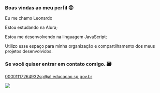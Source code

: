 ### Boas vindas ao meu perfil 😲

Eu me chamo Leonardo

Estou estudando na Alura;

Estou me desenvolvendo na linguagem JavaScript;

Utilizo esse espaço para minha organização e compartilhamento dos meus projetos desenvolvidos.

### Se você quiser entrar em contato comigo. 🗃️
00001117264932sp@al.educacao.sp.gov.br

![](https://media1.tenor.com/m/taTz-Q3Gp6wAAAAd/endrick-gol-do-endrick.gif)
